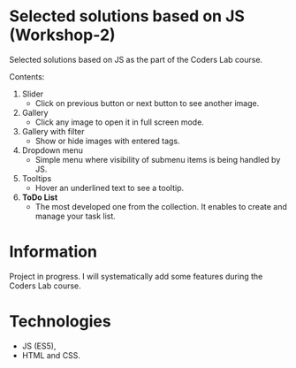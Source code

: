 # Selected solutions based on JS (Workshop-2)
Selected solutions based on JS as the part of the Coders Lab course.

Contents:
1. Slider
    * Click on previous button or next button to see another image.
2. Gallery
    * Click any image to open it in full screen mode.
3. Gallery with filter
    * Show or hide images with entered tags.
4. Dropdown menu
    * Simple menu where visibility of submenu items is being handled by JS.
5. Tooltips
    * Hover an underlined text to see a tooltip.
6. **ToDo List**
    * The most developed one from the collection. It enables to create and manage your task list.

# Information
Project in progress. I will systematically add some features during the Coders Lab course.

# Technologies
* JS (ES5),
* HTML and CSS.